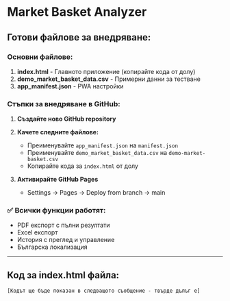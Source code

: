 # Market Basket Analyzer

## Готови файлове за внедряване:

### Основни файлове:
1. **index.html** - Главното приложение (копирайте кода от долу)
2. **demo_market_basket_data.csv** - Примерни данни за тестване  
3. **app_manifest.json** - PWA настройки

### Стъпки за внедряване в GitHub:

1. **Създайте ново GitHub repository**
2. **Качете следните файлове:**
   - Преименувайте `app_manifest.json` на `manifest.json`
   - Преименувайте `demo_market_basket_data.csv` на `demo-market-basket.csv`
   - Копирайте кода за `index.html` от долу

3. **Активирайте GitHub Pages**
   - Settings → Pages → Deploy from branch → main

### ✅ Всички функции работят:
- PDF експорт с пълни резултати
- Excel експорт 
- История с преглед и управление
- Българска локализация

---

## Код за index.html файла:

```html
[Кодът ще бъде показан в следващото съобщение - твърде дълъг е]
```